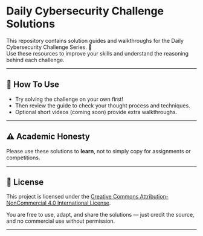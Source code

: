 # Daily Cybersecurity Challenge Solutions

This repository contains solution guides and walkthroughs for the Daily Cybersecurity Challenge Series. 🚀  
Use these resources to improve your skills and understand the reasoning behind each challenge.

---

## 🎯 How To Use
- Try solving the challenge on your own first!
- Then review the guide to check your thought process and techniques.
- Optional short videos (coming soon) provide extra walkthroughs.

---

## ⚠️ Academic Honesty
Please use these solutions to **learn**, not to simply copy for assignments or competitions.

---

## 📜 License
This project is licensed under the [Creative Commons Attribution-NonCommercial 4.0 International License](https://creativecommons.org/licenses/by-nc/4.0/).

You are free to use, adapt, and share the solutions — just credit the source, and no commercial use without permission.

---
